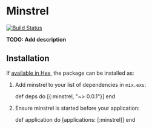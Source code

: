 # Minstrel

[![Build Status](https://travis-ci.org/yulii/minstrel.svg?branch=master)](https://travis-ci.org/yulii/minstrel)

**TODO: Add description**

## Installation

If [available in Hex](https://hex.pm/docs/publish), the package can be installed as:

  1. Add minstrel to your list of dependencies in `mix.exs`:

        def deps do
          [{:minstrel, "~> 0.0.1"}]
        end

  2. Ensure minstrel is started before your application:

        def application do
          [applications: [:minstrel]]
        end
